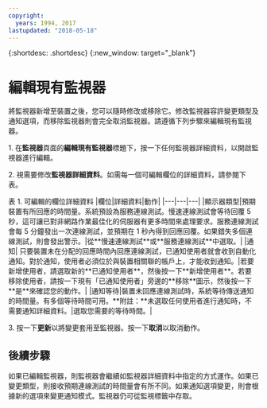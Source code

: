 ```yaml
---
copyright:
  years: 1994, 2017
lastupdated: "2018-05-18"
---
```


{:shortdesc: .shortdesc}
{:new_window: target="_blank"}

# 編輯現有監視器
將監視器新增至裝置之後，您可以隨時修改或移除它。修改監視器容許變更類型及通知選項，而移除監視器則會完全取消監視器。請遵循下列步驟來編輯現有監視器。

1\. 在**監視器**頁面的**編輯現有監視器**標題下，按一下任何監視器詳細資料，以開啟監視器進行編輯。

2\. 視需要修改**監視器詳細資料**。如需每一個可編輯欄位的詳細資料，請參閱下表。

<caption>表 1. 可編輯的欄位詳細資料</caption> 
|欄位|詳細資料|動作|
|---|---|---|
|顯示器類型|預期裝置有所回應的時間量。系統預設為服務連線測試。慢速連線測試會等待回覆 5 秒，這可讓已對非網路作業最佳化的伺服器有更多時間來處理要求。服務連線測試會每 5 分鐘發出一次連線測試，並預期在 1 秒內得到回應回覆。如果錯失多個連線測試，則會發出警示。|從**慢速連線測試**或**服務連線測試**中選取。|
|通知| 只要裝置未在分配的回應時間內回應連線測試，已通知使用者就會收到自動化通知。對於通知，使用者必須位於與裝置相關聯的帳戶上，才能收到通知。|若要新增使用者，請選取新的**已通知使用者**，然後按一下**新增使用者**。若要移除使用者，請按一下現有「已通知使用者」旁邊的**移除**圖示，然後按一下**是**來確認您的動作。|
|通知等待|裝置未回應連線測試時，系統等待傳送通知的時間量。有多個等待時間可用。**附註：**未選取任何使用者進行通知時，不需要通知詳細資料。|選取您需要的等待時間。|

3\. 按一下**更新**以將變更套用至監視器。按一下**取消**以取消動作。

## 後續步驟

如果已編輯監視器，則監視器會繼續如監視器詳細資料中指定的方式運作。如果已變更類型，則接收預期連線測試的時間量會有所不同。如果通知選項變更，則會根據新的選項來變更通知模式。監視器仍可從監視標籤中存取。
